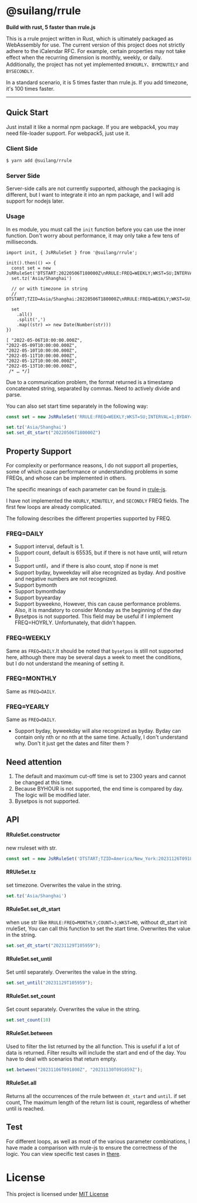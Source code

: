 # @suilang/rrule

**Build with rust, 5 faster than rrule.js**  

This is a rrule project written in Rust, which is ultimately packaged as WebAssembly for use. The current version of this project does not strictly adhere to the iCalendar RFC. For example, certain properties may not take effect when the recurring dimension is monthly, weekly, or daily. Additionally, the project has not yet implemented `BYHOURLY`、`BYMINUTELY` and `BYSECONDLY`.

In a standard scenario, it is 5 times faster than rrule.js. If you add timezone, it's 100 times faster.

---

## Quick Start

Just install it like a normal npm package. If you are webpack4, you may need file-loader support. For webpack5, just use it.

### Client Side

```bash
$ yarn add @suilang/rrule
```

### Server Side

Server-side calls are not currently supported, although the packaging is different, but I want to integrate it into an npm package, and I will add support for nodejs later.

### Usage

In es module, you must call the `init` function before you can use the inner function. Don't worry about performance, it may only take a few tens of milliseconds.

```es6
import init, { JsRRuleSet } from '@suilang/rrule';

init().then(() => {
  const set = new JsRRuleSet('DTSTART:20220506T180000Z\nRRULE:FREQ=WEEKLY;WKST=SU;INTERVAL=1;BYDAY=MO,TU,WE,TH,FR;UNTIL=20231121T235959');
  set.tz('Asia/Shanghai')

  // or with timezone in string
  // DTSTART;TZID=Asia/Shanghai:20220506T180000Z\nRRULE:FREQ=WEEKLY;WKST=SU;UNTIL=20231121T235959
  
  set
    .all()
    .split(',')
    .map((str) => new Date(Number(str)))
})

[ "2022-05-06T10:00:00.000Z",
"2022-05-09T10:00:00.000Z",
"2022-05-10T10:00:00.000Z",
"2022-05-11T10:00:00.000Z",
"2022-05-12T10:00:00.000Z",
"2022-05-13T10:00:00.000Z",
 /* … */]
```

Due to a communication problem, the format returned is a timestamp concatenated string, separated by commas. Need to actively divide and parse.

You can also set start time separately in the following way:

```js
const set = new JsRRuleSet('RRULE:FREQ=WEEKLY;WKST=SU;INTERVAL=1;BYDAY=MO,TU,WE,TH,FR;UNTIL=20231121T235959');

set.tz('Asia/Shanghai')
set.set_dt_start("20220506T180000Z")
```

## Property Support

For complexity or performance reasons, I do not support all properties, some of which cause performance or understanding problems in some FREQs, and whose can be implemented in others.

The specific meanings of each parameter can be found in [rrule-js](https://www.npmjs.com/package/rrule).

I have not implemented the `HOURLY`, `MINUTELY`, and `SECONDLY` FREQ fields. The first few loops are already complicated.

The following describes the different properties supported by FREQ.

### FREQ=DAILY

- Support interval, default is 1.
- Support count, default is 65535, but if there is not have until, will return [].
- Support until，and if there is also count, stop if none is met
- Support byday, byweekday will alse recognized as byday. And positive and negative numbers are not recognized.
- Support bymonth
- Support bymonthday
- Support byyearday
- Support byweekno, However, this can cause performance problems. Also, it is mandatory to consider Monday as the beginning of the day
- Bysetpos is not supported. This field may be useful if I implement FREQ=HOYRLY. Unfortunately, that didn't happen.

### FREQ=WEEKLY

Same as `FREQ=DAILY`.It should be noted that `bysetpos` is still not supported here, although there may be several days a week to meet the conditions, but I do not understand the meaning of setting it.

### FREQ=MONTHLY

Same as `FREQ=DAILY`.

### FREQ=YEARLY

Same as `FREQ=DAILY`.

- Support byday, byweekday will alse recognized as byday. Byday can contain only nth or no nth at the same time. Actually, I don't understand why. Don't it just get the dates and filter them ?

## Need attention

1. The default and maximum cut-off time is set to 2300 years and cannot be changed at this time.
2. Because BYHOUR is not supported, the end time is compared by day. The logic will be modified later.
3. Bysetpos is not supported. 

## API

#### RRuleSet.constructor

new rruleset with str.

```js
const set = new JsRRuleSet('DTSTART;TZID=America/New_York:20231126T091800Z\nRRULE:FREQ=MONTHLY;COUNT=3;WKST=MO');
```

#### RRUleSet.tz

set timezone. Overwrites the value in the string.

```js
set.tz('Asia/Shanghai')
```

#### RRuleSet.set_dt_start

when use str like `RRULE:FREQ=MONTHLY;COUNT=3;WKST=MO`, without dt_start init rruleSet, You can call this function to set the start time. Overwrites the value in the string.

```js
set.set_dt_start("20231129T105959");
```
#### RRuleSet.set_until

Set until separately. Overwrites the value in the string.

```js
set.set_until("20231129T105959");
```

#### RRuleSet.set_count

Set count separately. Overwrites the value in the string.

```js
set.set_count(10)
```

#### RRuleSet.between

Used to filter the list returned by the all function. This is useful if a lot of data is returned. Filter results will include the start and end of the day. You have to deal with scenarios that return empty.

```js
set.between("20231106T091800Z", "20231130T091859Z");
```

#### RRuleSet.all

Returns all the occurrences of the rrule between `dt_start` and `until`. if set count, The maximum length of the return list is count, regardless of whether until is reached.


## Test

For different loops, as well as most of the various parameter combinations, I have made a comparison with rrule-js to ensure the correctness of the logic. You can view specific test cases in [there](./tests/rrule_set_test.rs).


# License

This project is licensed under [MIT License](./LICENCE.md)